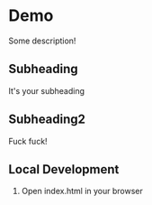 # Demo

Some description!

## Subheading

It's your subheading

## Subheading2

Fuck fuck!

## Local Development

1. Open index.html in your browser